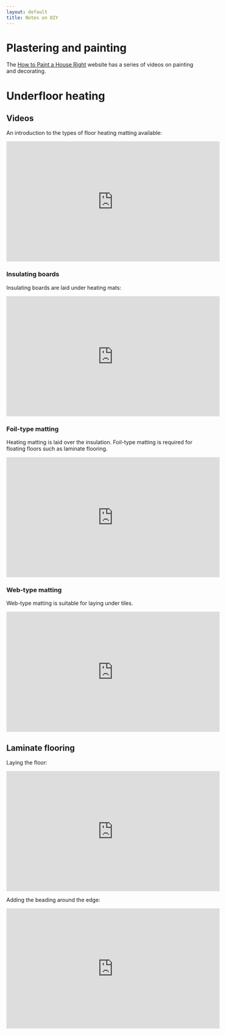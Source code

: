 ```yaml
---
layout: default
title: Notes on DIY
---
```


# Plastering and painting

The [How to Paint a House Right](http://www.howtopaintahouseright.com/) website
has a series of videos on painting and decorating.

# Underfloor heating

## Videos

An introduction to the types of floor heating matting available:

<p class="videowrap">
<iframe width="560" height="315"
src="https://www.youtube.com/embed/HYM3OMPKYhU?list=PL17701C03171ABA35"
frameborder="0" allowfullscreen></iframe>
</p>

### Insulating boards

Insulating boards are laid under heating mats:

<p class="videowrap">
<iframe width="560" height="315" src="https://www.youtube.com/embed/fpSwZ58R-VY"
frameborder="0" allowfullscreen></iframe>
</p>

### Foil-type matting

Heating matting is laid over the insulation. Foil-type matting is required for
floating floors such as laminate flooring.

<p class="videowrap">
<iframe width="560" height="315" src="https://www.youtube.com/embed/yeR2P8LrQVQ"
frameborder="0" allowfullscreen></iframe>
</p>

### Web-type matting

Web-type matting is suitable for laying under tiles.

<p class="videowrap">
<iframe width="560" height="315" src="https://www.youtube.com/embed/GnIoRsOGQ0E"
frameborder="0" allowfullscreen></iframe>
</p>

## Laminate flooring

Laying the floor:

<p class="videowrap">
<iframe width="560" height="315" src="https://www.youtube.com/embed/j4SLV8DwMnU"
frameborder="0" allowfullscreen></iframe>
</p>

Adding the beading around the edge:

<p class="videowrap">
<iframe width="560" height="315" src="https://www.youtube.com/embed/qTaJn30dsRc"
frameborder="0" allowfullscreen></iframe>
</p>
